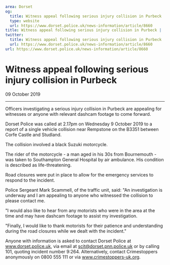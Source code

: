 ```yaml
area: Dorset
og:
  title: Witness appeal following serious injury collision in Purbeck
  type: website
  url: https://www.dorset.police.uk/news-information/article/8660
title: Witness appeal following serious injury collision in Purbeck |
twitter:
  title: Witness appeal following serious injury collision in Purbeck
  url: https://www.dorset.police.uk/news-information/article/8660
url: https://www.dorset.police.uk/news-information/article/8660
```

# Witness appeal following serious injury collision in Purbeck

09 October 2019

* * *

Officers investigating a serious injury collision in Purbeck are appealing for witnesses or anyone with relevant dashcam footage to come forward.

Dorset Police was called at 2.17pm on Wednesday 9 October 2019 to a report of a single vehicle collision near Rempstone on the B3351 between Corfe Castle and Studland.

The collision involved a black Suzuki motorcycle.

The rider of the motorcycle - a man aged in his 30s from Bournemouth - was taken to Southampton General Hospital by air ambulance. His condition is described as life-threatening.

Road closures were put in place to allow for the emergency services to respond to the incident.

Police Sergeant Mark Scammell, of the traffic unit, said: "An investigation is underway and I am appealing to anyone who witnessed the collision to please contact me.

"I would also like to hear from any motorists who were in the area at the time and may have dashcam footage to assist my investigation.

"Finally, I would like to thank motorists for their patience and understanding during the road closures while we dealt with the incident."

Anyone with information is asked to contact Dorset Police at www.dorset.police.uk, via email at scit@dorset.pnn.police.uk or by calling 101, quoting incident number 9:264. Alternatively, contact Crimestoppers anonymously on 0800 555 111 or via www.crimestoppers-uk.org.
